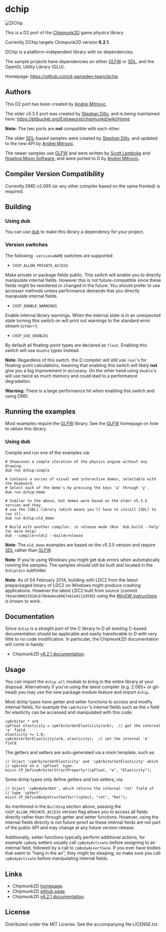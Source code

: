 # dchip

![DChip](https://raw.github.com/d-gamedev-team/dchip/master/screenshots/dchip.png)

This is a D2 port of the [Chipmunk2D](http://chipmunk2d.net/) game physics library.

Currently DChip targets Chimpunk2D version **6.2.1**.

DChip is a platform-independent library with no dependencies.

The sample projects have dependencies on either [GLFW] or [SDL],
and the OpenGL Utility Library (GLU).

Homepage: https://github.com/d-gamedev-team/dchip

[SDL]: http://www.libsdl.org
[GLFW]: http://www.glfw.org

## Authors

This D2 port has been created by [Andrej Mitrovic].

The older v5.3.5 port was created by [Stephan Dilly],
and is being maintained here: https://bitbucket.org/Extrawurst/chipmunkd/wiki/Home

**Note:** The two ports are **not** compatible with each other.

The older [SDL]-based samples were created by [Stephan Dilly],
and updated to the new API by [Andrej Mitrovic].

The newer samples use [GLFW] and were written by [Scott Lembcke]
and [Howling Moon Software], and were ported to D by [Andrej Mitrovic].

[Scott Lembcke]: http://slembcke.net
[Howling Moon Software]: http://howlingmoonsoftware.com
[Stephan Dilly]: http://www.extrawurst.org
[Andrej Mitrovic]: https://github.com/AndrejMitrovic

[SDL]: http://www.libsdl.org
[GLFW]: http://www.glfw.org

## Compiler Version Compatibility

Currently DMD v2.065 (or any other compiler based on the same fronted) is required.

## Building

### Using dub

You can use [dub] to make this library a dependency for your project.

[dub]: http://code.dlang.org/about

### Version switches

The following `-version=NAME` switches are supported:

- `CHIP_ALLOW_PRIVATE_ACCESS`

Make private or package fields public. This switch will enable you to directly
manipulate internal fields. However this is not future-compatible since these
fields might be reordered or changed in the future. You should prefer to use
accessor methods unless performance demands that you directly manipulate
internal fields.

- `CHIP_ENABLE_WARNINGS`

Enable internal library warnings. When the internal state is in an
unexpected state turning this switch on will print out warnings to
the standard error stream (`stderr`).

- `CHIP_USE_DOUBLES`

By default all floating-point types are declared as `float`. Enabling this
switch will use `double` types instead.

**Note:** Regardless of this switch, the D compiler will still use `real`'s
for floating-point calculations, meaning that enabling this switch will
likely **not** give you a big improvement in accuracy. On the other hand
using `double`'s will use twice as much memory and could lead to a
performance degradation.

**Warning:** There is a large performance hit when enabling this switch and
using DMD.

## Running the examples

Most examples require the [GLFW] library. See the [GLFW] homepage on how to
obtain this library.

### Using dub

Compile and run one of the examples via:

```
# Showcases a simple iteration of the physics engine without any drawing.
dub run dchip:simple

# Contains a series of visual and interactive demos, selectable with the keyboard.
# Select each of the demo's by pressing the keys 'a' through 'y'.
dub run dchip:demo

# Similar to the above, but demos were based on the older v5.3.5 version and they
# use the [SDL] library (which means you'll have to install [SDL] to run it).
dub run dchip:old_demo

# Build with another compiler, in release mode (Run `dub build --help` for more help)
dub --compiler=ldc2 --build=release
```

**Note**: The `old_demo` examples are based on the v5.3.5 version and require
[SDL] rather than [GLFW].

**Note**: If you're using Windows you might get dub errors when automatically
running the samples. The samples should still be built and located in the
`dchip\bin` subfolder.

**Note**: As of 04 February 2014, building with LDC2 from the latest prepackaged
binary of LDC2 on Windows might produce crashing applications.
However the latest LDC2 built from source (commit `704ab30001582dc67084e6ea8967e61e8112d595`)
using the [MinGW instructions](http://wiki.dlang.org/Building_LDC_on_MinGW_x86)
is known to work.

[SDL]: http://www.libsdl.org
[GLFW]: http://www.glfw.org

## Documentation

Since `dchip` is a straight port of the C library to D all existing C-based
documentation should be applicable and easily transferable to D with very little
to no code modification. In particular, the Chipmunk2D documentation will
come in handy:

- Chipmunk2D [v6.2.1 documentation](http://chipmunk-physics.net/release/Chipmunk-6.x/Chipmunk-6.2.1-Docs/).

## Usage

You can import the `dchip.all` module to bring in the entire library at your disposal.
Alternatively if you're using the latest compiler (e.g. 2.065+ or git-head) you may
use the new package module feature and import `dchip`.

Most dchip types have getter and setter functions to access and modify internal fields,
for example the `cpArbiter`'s internal fields such as the `e` field for elasticity
can be accessed and manipulated with this code:

```
cpArbiter * arb
cpFloat elasticity = cpArbiterGetElasticity(arb);  // get the internal 'e' field
elasticity += 1.0;
cpArbiterSetElasticity(arb, elasticity);  // set the internal 'e' field
```

The getters and setters are auto-generated via a mixin template, such as:

```
// Inject 'cpArbiterGetElasticity' and 'cpArbiterSetElasticity' which
// operate on a `cpFloat` type.
mixin CP_DefineArbiterStructProperty!(cpFloat, "e", "Elasticity");
```

Some dchip types only define getters and not setters, via:

```
// Inject 'cpBodyGetRot', which returns the internal 'rot' field of
// type 'cpVect'.
mixin CP_DefineBodyStructGetter!(cpVect, "rot", "Rot");
```

As mentioned in the `Building` section above, passing the `CHIP_ALLOW_PRIVATE_ACCESS`
version flag allows you to access all fields directly rather than through getter and
setter functions. However, using the internal fields directly is not future-proof as
these internal fields are not part of the public API and may change at any future
version release.

Additionally, setter functions typically perform additional actions, for example
`cpBody` setters usually call `cpBodyActivate` before assigning to an internal field,
followed by a call to `cpBodyAssertSane`. If you ever have bodies that seem to
"hang in the air", they might be sleeping, so make sure you call `cpBodyActivate`
before manipulating internal fields.

## Links

- Chipmunk2D [homepage](http://chipmunk2d.net/).
- Chipmunk2D [github page](https://github.com/slembcke/Chipmunk2D).
- Chipmunk2D [v6.2.1 documentation](http://chipmunk-physics.net/release/Chipmunk-6.x/Chipmunk-6.2.1-Docs/).

## License

Distributed under the MIT License. See the accompanying file LICENSE.txt.
